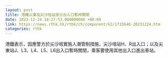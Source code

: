 ```yaml
---
layout: post
title: 港鐵尖東及尖沙咀站部分出入口暫時關閉
date: 2023-12-24 18:27:53.000000000 +08:00
link: https://news.rthk.hk/rthk/ch/component/k2/1733640-20231224.htm
categories: rthk
---
```


港鐵表示，因應警方於尖沙咀實施人潮管制措施，尖沙咀站H、R出入口；以及尖東站J、L3、L4、L5、L6出入口暫時關閉，乘客要使用其他出入口進出車站。
